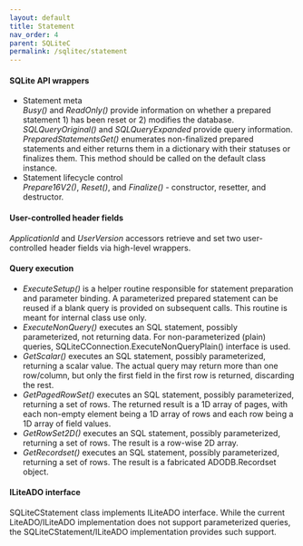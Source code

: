 ```yaml
---
layout: default
title: Statement
nav_order: 4
parent: SQLiteC
permalink: /sqlitec/statement
---
```


#### SQLite API wrappers

* Statement meta  
  *Busy()* and *ReadOnly()* provide information on whether a prepared statement 1) has been reset or 2) modifies the database.  
  *SQLQueryOriginal()* and *SQLQueryExpanded* provide query information.
  *PreparedStatementsGet()* enumerates non-finalized prepared statements and either returns them in a dictionary with their statuses or finalizes them. This method should be called on the default class instance.  
* Statement lifecycle control  
  *Prepare16V2()*, *Reset()*, and *Finalize()* - constructor, resetter, and destructor.  

#### User-controlled header fields

*ApplicationId* and *UserVersion* accessors retrieve and set two user-controlled header fields via high-level wrappers.

#### Query execution

* *ExecuteSetup()* is a helper routine responsible for statement preparation and parameter binding. A parameterized prepared statement can be reused if a blank query is provided on subsequent calls. This routine is meant for internal class use only.
* *ExecuteNonQuery()* executes an SQL statement, possibly parameterized, not returning data. For non-parameterized (plain) queries, SQLiteCConnection.ExecuteNonQueryPlain() interface is used.
* *GetScalar()* executes an SQL statement, possibly parameterized, returning a scalar value. The actual query may return more than one row/column, but only the first field in the first row is returned, discarding the rest.  
* *GetPagedRowSet()* executes an SQL statement, possibly parameterized, returning a set of rows. The returned result is a 1D array of pages, with each non-empty element being a 1D array of rows and each row being a 1D array of field values.
* *GetRowSet2D()* executes an SQL statement, possibly parameterized, returning a set of rows. The result is a row-wise 2D array.
* *GetRecordset()* executes an SQL statement, possibly parameterized, returning a set of rows. The result is a fabricated ADODB.Recordset object.

#### ILiteADO interface

SQLiteCStatement class implements ILiteADO interface. While the current LiteADO/ILiteADO implementation does not support parameterized queries, the SQLiteCStatement/ILiteADO implementation provides such support.

<!-- References -->
